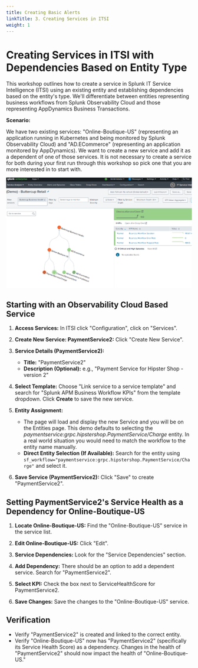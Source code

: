 ```yaml
---
title: Creating Basic Alerts
linkTitle: 3. Creating Services in ITSI
weight: 1
---
```


# Creating Services in ITSI with Dependencies Based on Entity Type

This workshop outlines how to create a service in Splunk IT Service Intelligence (ITSI) using an existing entity and establishing dependencies based on the entity's type. We'll differentiate between entities representing business workflows from Splunk Observability Cloud and those representing AppDynamics Business Transactions.

**Scenario:**

We have two existing services: "Online-Boutique-US" (representing an application running in Kubernetes and being monitored by Splunk Observability Cloud) and "AD.ECommerce" (representing an application monitored by AppDynamics). We want to create a new service and add it as a dependent of one of those services. It is not necessary to create a service for both during your first run through this workshop so pick one that you are more interested in to start with.

![show-entry](../images/service_tree_start.png?classes=inline)

## Starting with an Observability Cloud Based Service

1. **Access Services:** In ITSI click "Configuration", click on "Services".

2. **Create New Service: PaymentService2:** Click "Create New Service".

3. **Service Details (PaymentService2):**
    * **Title:** "PaymentService2"
    * **Description (Optional):**  e.g., "Payment Service for Hipster Shop - version 2"

4. **Select Template:** Choose "Link service to a service template" and search for "Splunk APM Business Workflow KPIs" from the template dropdown. Click **Create** to save the new service.

6. **Entity Assignment:**
    * The page will load and display the new Service and you will be on the Entities page. This demo defaults to selecting the *paymentservice:grpc.hipstershop.PaymentService/Charge* entity. In a real world situation you would need to match the workflow to the entity name manually.
    * **Direct Entity Selection (If Available):** Search for the entity using `sf_workflow="paymentservice:grpc.hipstershop.PaymentService/Charge"` and select it.

7. **Save Service (PaymentService2):** Click "Save" to create "PaymentService2".

## Setting PaymentService2's Service Health as a Dependency for Online-Boutique-US

1. **Locate Online-Boutique-US:** Find the "Online-Boutique-US" service in the service list.

2. **Edit Online-Boutique-US:** Click "Edit".

3. **Service Dependencies:** Look for the "Service Dependencies" section. 

4. **Add Dependency:**  There should be an option to add a dependent service.  Search for "PaymentService2".

5. **Select KPI:** Check the box next to ServiceHealthScore for PaymentService2.

6. **Save Changes:** Save the changes to the "Online-Boutique-US" service.

## Verification

* Verify "PaymentService2" is created and linked to the correct entity.
* Verify "Online-Boutique-US" now has "PaymentService2" (specifically its Service Health Score) as a dependency.  Changes in the health of "PaymentService2" should now impact the health of "Online-Boutique-US."
